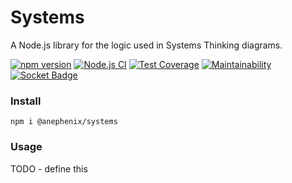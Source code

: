 # Systems

A Node.js library for the logic used in Systems Thinking diagrams.

[![npm version](https://badge.fury.io/js/%40anephenix%2Fsystems.svg)](https://badge.fury.io/js/%40anephenix%2Fsystems) [![Node.js CI](https://github.com/anephenix/systems/actions/workflows/node.js.yml/badge.svg)](https://github.com/anephenix/systems/actions/workflows/node.js.yml) [![Test Coverage](https://api.codeclimate.com/v1/badges/a8b5b2684c4c411d7055/test_coverage)](https://codeclimate.com/github/anephenix/systems/test_coverage) [![Maintainability](https://api.codeclimate.com/v1/badges/a8b5b2684c4c411d7055/maintainability)](https://codeclimate.com/github/anephenix/systems/maintainability) [![Socket Badge](https://socket.dev/api/badge/npm/package/@anephenix/systems)](https://socket.dev/npm/package/@anephenix/systems)

### Install

```shell
npm i @anephenix/systems
```

### Usage

TODO - define this